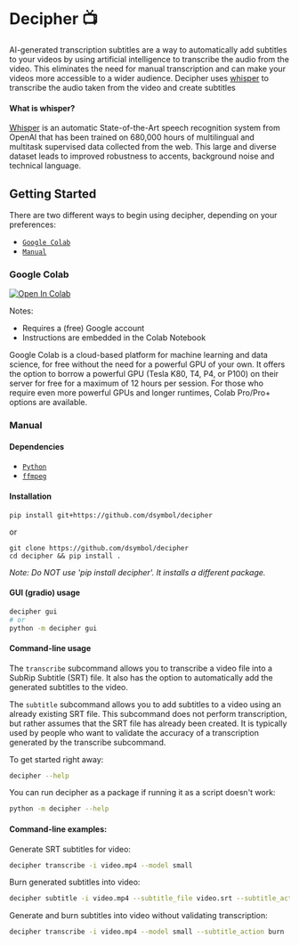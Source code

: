 # Decipher 📺️</h1>

AI-generated transcription subtitles are a way to automatically add subtitles to your videos by using artificial intelligence to transcribe the audio from the video. This eliminates the need for manual transcription and can make your videos more accessible to a wider audience. Decipher uses [whisper](#what-is-whisper) to transcribe the audio taken from the video and create subtitles

#### What is whisper?
[Whisper](https://github.com/openai/whisper) is an automatic State-of-the-Art speech recognition system from OpenAI that has been trained on 680,000 hours
of multilingual and multitask supervised data collected from the web. This large and diverse dataset leads to improved
robustness to accents, background noise and technical language.

## Getting Started

There are two different ways to begin using decipher, depending on your preferences:

* [`Google Colab`](#google-colab)
* [`Manual`](#manual)

### Google Colab
[![Open In Colab](https://colab.research.google.com/assets/colab-badge.svg)](https://colab.research.google.com/github/salvprest/decipher/blob/mod-nohugg/notebook.ipynb)

Notes:
- Requires a (free) Google account
- Instructions are embedded in the Colab Notebook

Google Colab is a cloud-based platform for machine learning and data science, for free without the need for a powerful GPU of your own. It offers the option to borrow a powerful GPU (Tesla K80, T4, P4, or P100) on their server for free for a maximum of 12 hours per session. For those who require even more powerful GPUs and longer runtimes, Colab Pro/Pro+ options are available.

### Manual

#### Dependencies

- [`Python`](https://www.python.org/downloads/)
- [`ffmpeg`](https://ffmpeg.org/)

#### Installation

```
pip install git+https://github.com/dsymbol/decipher
```

or

```
git clone https://github.com/dsymbol/decipher
cd decipher && pip install . 
```
*Note: Do NOT use 'pip install decipher'. It installs a different package.*

#### GUI (gradio) usage

```bash
decipher gui
# or
python -m decipher gui
```

#### Command-line usage

The `transcribe` subcommand allows you to transcribe a video file into a SubRip Subtitle (SRT) file. 
It also has the option to automatically add the generated subtitles to the video.

The `subtitle` subcommand allows you to add subtitles to a video using an already existing SRT file. 
This subcommand does not perform transcription, but rather assumes that the SRT file has already been created. 
It is typically used by people who want to validate the accuracy of a transcription generated by the transcribe subcommand.

To get started right away:

```bash
decipher --help
```

You can run decipher as a package if running it as a script doesn't work:

```bash
python -m decipher --help
```

#### Command-line examples:

Generate SRT subtitles for video:

```bash
decipher transcribe -i video.mp4 --model small
```

Burn generated subtitles into video:

```bash
decipher subtitle -i video.mp4 --subtitle_file video.srt --subtitle_action burn
```

Generate and burn subtitles into video without validating transcription:

```bash
decipher transcribe -i video.mp4 --model small --subtitle_action burn
```
